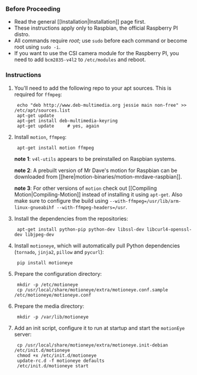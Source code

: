### Before Proceeding
* Read the general [[Installation|Installation]] page first.
* These instructions apply only to Raspbian, the official Raspberry PI distro.
* All commands require *root*; use `sudo` before each command or become root using `sudo -i`.
* If you want to use the CSI camera module for the Raspberry PI, you need to add `bcm2835-v4l2` to `/etc/modules` and reboot.

### Instructions

1. You'll need to add the following repo to your apt sources. This is required for `ffmpeg`:

        echo "deb http://www.deb-multimedia.org jessie main non-free" >> /etc/apt/sources.list
        apt-get update
        apt-get install deb-multimedia-keyring
        apt-get update     # yes, again

2. Install `motion`, `ffmpeg`:

        apt-get install motion ffmpeg

    **note 1**: `v4l-utils` appears to be preinstalled on Raspbian systems.

    **note 2**: A prebuilt version of Mr Dave's motion for Raspbian can be downloaded from [[here|motion-binaries/motion-mrdave-raspbian]].

    **note 3**: For other versions of `motion` check out [[Compiling Motion|Compiling-Motion]] instead of installing it using `apt-get`. Also make sure to configure the build using `--with-ffmpeg=/usr/lib/arm-linux-gnueabihf --with-ffmpeg-headers=/usr`.

3. Install the dependencies from the repositories:

        apt-get install python-pip python-dev libssl-dev libcurl4-openssl-dev libjpeg-dev

4. Install `motioneye`, which will automatically pull Python dependencies (`tornado`, `jinja2`, `pillow` and `pycurl`):

        pip install motioneye

5. Prepare the configuration directory:

        mkdir -p /etc/motioneye
        cp /usr/local/share/motioneye/extra/motioneye.conf.sample /etc/motioneye/motioneye.conf

6. Prepare the media directory:

        mkdir -p /var/lib/motioneye

7. Add an init script, configure it to run at startup and start the `motionEye` server:

        cp /usr/local/share/motioneye/extra/motioneye.init-debian /etc/init.d/motioneye
        chmod +x /etc/init.d/motioneye
        update-rc.d -f motioneye defaults
        /etc/init.d/motioneye start
 